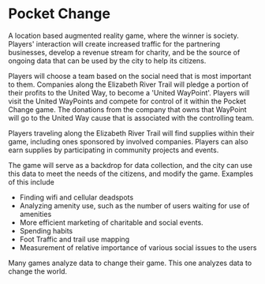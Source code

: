 # Pocket Change

A location based augmented reality game, where the winner is society.  Players' interaction will create increased traffic for the partnering businesses, develop a revenue stream for charity, and be the source of ongoing data that can be used by the city to help its citizens.

Players will choose a team based on the social need that is most important to them.  Companies along the Elizabeth River Trail will pledge a portion of their profits to the United Way, to become a 'United WayPoint'.  Players will visit the United WayPoints and compete for control of it within the Pocket Change game.  The donations from the company that owns that WayPoint will go to the United Way cause that is associated with the controlling team.  

Players traveling along the Elizabeth River Trail will find supplies within their game, including ones sponsored by involved companies.  Players can also earn supplies by participating in community projects and events.  


The game will serve as a backdrop for data collection, and the city can use this data to meet the needs of the citizens, and modify the game.  Examples of this include
* Finding wifi and cellular deadspots
* Analyzing amenity use, such as the number of users waiting for use of amenities
* More efficient marketing of charitable and social events.
* Spending habits
* Foot Traffic and trail use mapping
* Measurement of relative importance of various social issues to the users

Many games analyze data to change their game.  This one analyzes data to change the world.  


